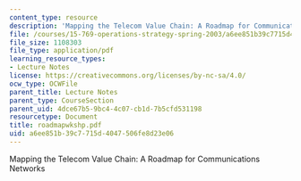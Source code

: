 ```yaml
---
content_type: resource
description: 'Mapping the Telecom Value Chain: A Roadmap for Communications Networks'
file: /courses/15-769-operations-strategy-spring-2003/a6ee851b39c7715d4047506fe8d23e06_roadmapwkshp.pdf
file_size: 1108303
file_type: application/pdf
learning_resource_types:
- Lecture Notes
license: https://creativecommons.org/licenses/by-nc-sa/4.0/
ocw_type: OCWFile
parent_title: Lecture Notes
parent_type: CourseSection
parent_uid: 4dce67b5-9bc4-4c07-cb1d-7b5cfd531198
resourcetype: Document
title: roadmapwkshp.pdf
uid: a6ee851b-39c7-715d-4047-506fe8d23e06
---
```

Mapping the Telecom Value Chain: A Roadmap for Communications Networks